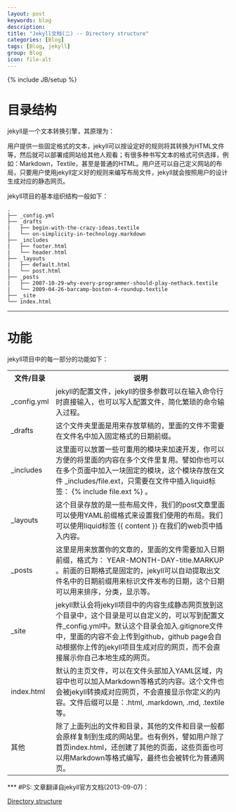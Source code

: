 ```yaml
---
layout: post
keywords: blog
description: 
title: "Jekyll文档(二) -- Directory structure"
categories: [Blog]
tags: [Blog, jekyll]
group: Blog
icon: file-alt
---
```

{% include JB/setup %}

# 目录结构

jekyll是一个文本转换引擎，其原理为：

用户提供一些固定格式的文本，jekyll可以按设定好的规则将其转换为HTML文件等，然后就可以部署成网站给其他人观看；有很多种书写文本的格式可供选择，例如：Markdown，Textile，甚至是普通的HTML。用户还可以自己定义网站的布局，只要用户使用jekyll定义好的规则来编写布局文件，jekyll就会按照用户的设计生成对应的静态网页。

<!--excerpt-->

jekyll项目的基本组织结构一般如下：

    .
    ├── _config.yml
    ├── _drafts
    |   ├── begin-with-the-crazy-ideas.textile
    |   └── on-simplicity-in-technology.markdown
    ├── _includes
    |   ├── footer.html
    |   └── header.html
    ├── _layouts
    |   ├── default.html
    |   └── post.html
    ├── _posts
    |   ├── 2007-10-29-why-every-programmer-should-play-nethack.textile
    |   └── 2009-04-26-barcamp-boston-4-roundup.textile
    ├── _site
    └── index.html
***
# 功能
jekyll项目中的每一部分的功能如下：

<table cellpadding="10">
  <tr>
    <th>文件/目录</th>
    <th>说明</th>
  </tr>
  <tr>
    <td>_config.yml</td>
    <td>jekyll的配置文件，jekyll的很多参数可以在输入命令行时直接输入，也可以写入配置文件，简化繁琐的命令输入过程。</td>
  </tr>
  <tr>
    <td>_drafts</td>
    <td>这个文件夹里面是用来存放草稿的，里面的文件不需要在文件名中加入固定格式的日期前缀。</td>
  </tr>
  <tr>
    <td>_includes</td>
    <td>这里面可以放置一些可重用的模块来加速开发，你可以方便的将里面的内容在多个文件里复用。譬如你也可以在多个页面中加入一块固定的模块，这个模块存放在文件 _includes/file.ext，只需要在文件中插入liquid标签： {% include file.ext %} 。</td>
  </tr>
  <tr>
    <td>_layouts</td>
    <td>这个目录存放的是一些布局文件，我们的post文章里面可以使用YAML前缀格式来设置我们使用的布局。我们可以使用liquid标签 {{ content }} 在我们的web页中插入内容。</td>
  </tr>
  <tr>
    <td>_posts</td>
    <td>这里是用来放置你的文章的，里面的文件需要加入日期前缀，格式为： YEAR-MONTH-DAY-title.MARKUP 。前面的日期格式是固定的，jekyll可以自动提取出文件名中的日期前缀用来标识文件发布的日期，这个日期可以用来排序，分类，显示等。</td>
  </tr>
  <tr>
    <td>_site</td>
    <td>jekyll默认会将jekyll项目中的内容生成静态网页放到这个目录中，这个目录是可以自定义的，可以写到配置文件_config.yml中。默认这个目录会加入.gitignore文件中，里面的内容不会上传到github，github page会自动根据你上传的jekyll项目生成对应的网页，而不会直接展示你自己本地生成的网页。</td>
  </tr>
  <tr>
    <td>index.html</td>
    <td>默认的主页文件，可以在文件头部加入YAML区域，内容中也可以加入Markdown等格式的内容。这个文件也会被jekyll转换成对应网页，不会直接显示你定义的内容。文件后缀可以是：.html, .markdown, .md, .textile 等。</td>
  </tr>
  <tr>
    <td>其他</td>
    <td>除了上面列出的文件和目录，其他的文件和目录一般都会原样复制到生成的网站里。也有例外，譬如用户除了首页index.html，还创建了其他的页面，这些页面也可以用Markdown等格式编写，最终也会被转化为普通网页。</td>
  </tr>
</table>
***
#PS:
文章翻译自jekyll官方文档(2013-09-07)：

[Directory structure](http://jekyllrb.com/docs/structure/)